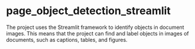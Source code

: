 # page_object_detection_streamlit
The project uses the Streamlit framework to identify objects in document images. This means that the project can find and label objects in images of documents, such as captions, tables, and figures.
